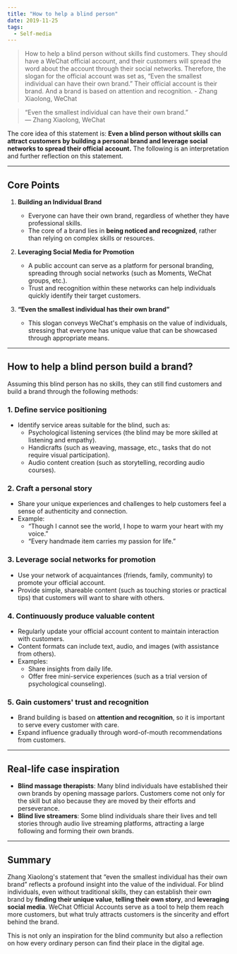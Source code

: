 ```yaml
---
title: "How to help a blind person"
date: 2019-11-25
tags:
  - Self-media
---
```


> How to help a blind person without skills find customers. They should have a WeChat official account, and their customers will spread the word about the account through their social networks. Therefore, the slogan for the official account was set as, “Even the smallest individual can have their own brand.” Their official account is their brand. And a brand is based on attention and recognition. - Zhang Xiaolong, WeChat

> “Even the smallest individual can have their own brand.”  
> — Zhang Xiaolong, WeChat

The core idea of this statement is: **Even a blind person without skills can attract customers by building a personal brand and leverage social networks to spread their official account.** The following is an interpretation and further reflection on this statement.

---

## Core Points

1. **Building an Individual Brand**  
   - Everyone can have their own brand, regardless of whether they have professional skills.  
   - The core of a brand lies in **being noticed and recognized**, rather than relying on complex skills or resources.

2. **Leveraging Social Media for Promotion**  
   - A public account can serve as a platform for personal branding, spreading through social networks (such as Moments, WeChat groups, etc.).  
   - Trust and recognition within these networks can help individuals quickly identify their target customers.

3. **“Even the smallest individual has their own brand”**  
   - This slogan conveys WeChat's emphasis on the value of individuals, stressing that everyone has unique value that can be showcased through appropriate means.

---

## How to help a blind person build a brand?

Assuming this blind person has no skills, they can still find customers and build a brand through the following methods:

### 1. Define service positioning

- Identify service areas suitable for the blind, such as:  
  - Psychological listening services (the blind may be more skilled at listening and empathy).  
  - Handicrafts (such as weaving, massage, etc., tasks that do not require visual participation).  
  - Audio content creation (such as storytelling, recording audio courses).  

### 2. Craft a personal story

- Share your unique experiences and challenges to help customers feel a sense of authenticity and connection.  
- Example:  
  - “Though I cannot see the world, I hope to warm your heart with my voice.”  
  - “Every handmade item carries my passion for life.”

### 3. Leverage social networks for promotion

- Use your network of acquaintances (friends, family, community) to promote your official account.  
- Provide simple, shareable content (such as touching stories or practical tips) that customers will want to share with others.

### 4. Continuously produce valuable content

- Regularly update your official account content to maintain interaction with customers.  
- Content formats can include text, audio, and images (with assistance from others).  
- Examples:  
  - Share insights from daily life.  
  - Offer free mini-service experiences (such as a trial version of psychological counseling).

### 5. Gain customers' trust and recognition

- Brand building is based on **attention and recognition**, so it is important to serve every customer with care.  
- Expand influence gradually through word-of-mouth recommendations from customers.

---

## Real-life case inspiration

- **Blind massage therapists**: Many blind individuals have established their own brands by opening massage parlors. Customers come not only for the skill but also because they are moved by their efforts and perseverance.  
- **Blind live streamers**: Some blind individuals share their lives and tell stories through audio live streaming platforms, attracting a large following and forming their own brands.

---

## Summary

Zhang Xiaolong's statement that “even the smallest individual has their own brand” reflects a profound insight into the value of the individual. For blind individuals, even without traditional skills, they can establish their own brand by **finding their unique value**, **telling their own story**, and **leveraging social media**. WeChat Official Accounts serve as a tool to help them reach more customers, but what truly attracts customers is the sincerity and effort behind the brand.

This is not only an inspiration for the blind community but also a reflection on how every ordinary person can find their place in the digital age.